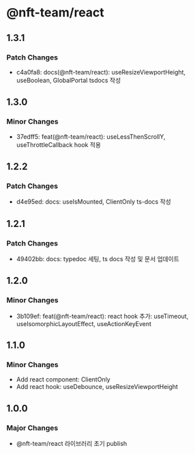 # @nft-team/react

## 1.3.1

### Patch Changes

- c4a0fa8: docs(@nft-team/react): useResizeViewportHeight, useBoolean, GlobalPortal tsdocs 작성

## 1.3.0

### Minor Changes

- 37edff5: feat(@nft-team/react): useLessThenScrollY, useThrottleCallback hook 적용

## 1.2.2

### Patch Changes

- d4e95ed: docs: useIsMounted, ClientOnly ts-docs 작성

## 1.2.1

### Patch Changes

- 49402bb: docs: typedoc 세팅, ts docs 작성 및 문서 업데이트

## 1.2.0

### Minor Changes

- 3b109ef: feat(@nft-team/react): react hook 추가: useTimeout, useIsomorphicLayoutEffect, useActionKeyEvent

## 1.1.0

### Minor Changes

- Add react component: ClientOnly
- Add react hook: useDebounce, useResizeViewportHeight

## 1.0.0

### Major Changes

- @nft-team/react 라이브러리 초기 publish
